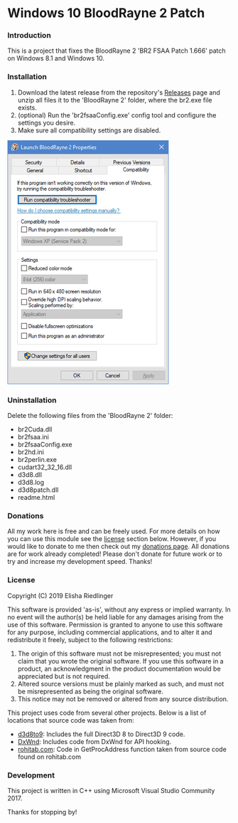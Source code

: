 # Windows 10 BloodRayne 2 Patch

### Introduction

This is a project that fixes the BloodRayne 2 'BR2 FSAA Patch 1.666' patch on Windows 8.1 and Windows 10.

### Installation

1. Download the latest release from the repository's [Releases](https://github.com/elishacloud/BloodRayne-2-Patch/releases) page and unzip all files it to the 'BloodRayne 2' folder, where the br2.exe file exists.
2. (optional) Run the 'br2fsaaConfig.exe' config tool and configure the settings you desire.
3. Make sure all compatibility settings are disabled.

![Compatibility Settings](https://raw.githubusercontent.com/elishacloud/wiki-attachments/master/BloodRayne-2-Patch/Compatibility.png)

### Uninstallation

Delete the following files from the 'BloodRayne 2' folder:
* br2Cuda.dll
* br2fsaa.ini
* br2fsaaConfig.exe
* br2hd.ini
* br2perlin.exe
* cudart32_32_16.dll
* d3d8.dll
* d3d8.log
* d3d8patch.dll
* readme.html

### Donations

All my work here is free and can be freely used.  For more details on how you can use this module see the [license](#license) section below.  However, if you would like to donate to me then check out my [donations page](https://PayPal.me/elishacloud).  All donations are for work already completed!  Please don't donate for future work or to try and increase my development speed.  Thanks!

### License

Copyright (C) 2019 Elisha Riedlinger

This software is provided 'as-is', without any express or implied warranty. In no event will the author(s) be held liable for any damages arising from the use of this software. Permission is granted to anyone to use this software for any purpose, including commercial applications, and to alter it and redistribute it freely, subject to the following restrictions:

1. The origin of this software must not be misrepresented; you must not claim that you wrote the original software. If you use this software in a product, an acknowledgment in the product documentation would be appreciated but is not required.
2. Altered source versions must be plainly marked as such, and must not be misrepresented as being the original software.
3. This notice may not be removed or altered from any source distribution.

This project uses code from several other projects. Below is a list of locations that source code was taken from:

* [d3d8to9](https://github.com/crosire/d3d8to9): Includes the full Direct3D 8 to Direct3D 9 code.
* [DxWnd](https://sourceforge.net/projects/dxwnd/): Includes code from DxWnd for API hooking.
* [rohitab.com](http://www.rohitab.com/discuss/topic/40594-parsing-pe-export-table/): Code in GetProcAddress function taken from source code found on rohitab.com

### Development
This project is written in C++ using Microsoft Visual Studio Community 2017.

Thanks for stopping by!
